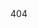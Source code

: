 <html>
    <head>
        <link type="text/css" rel="stylesheet" href="./Assets/CSS/imdadTech.css"/>
    </head>
  <body>
  <div title="404">404</div>
  </body>
</html>  
  
